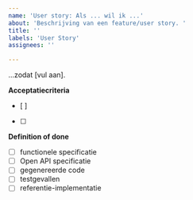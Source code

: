 ```yaml
---
name: 'User story: Als ... wil ik ...'
about: 'Beschrijving van een feature/user story. '
title: ''
labels: 'User Story'
assignees: ''

---
```


...zodat [vul aan].

**Acceptatiecriteria**
- [ ]
- [ ]

**Definition of done**
- [ ] functionele specificatie
- [ ] Open API specificatie
- [ ] gegenereerde code
- [ ] testgevallen
- [ ] referentie-implementatie
